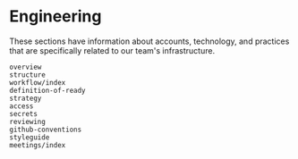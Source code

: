 # Engineering

These sections have information about accounts, technology, and practices that are specifically related to our team's infrastructure.

```{toctree}
overview
structure
workflow/index
definition-of-ready
strategy
access
secrets
reviewing
github-conventions
styleguide
meetings/index
```
